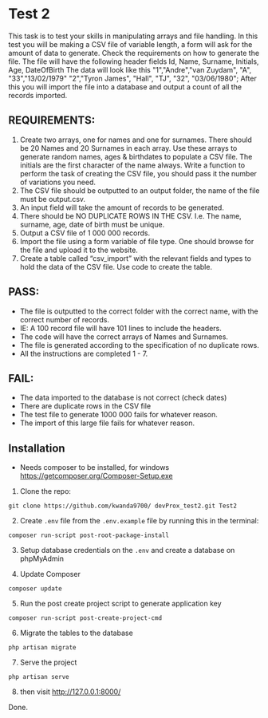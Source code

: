 # Test 2
This task is to test your skills in manipulating arrays and file handling.
In this test you will be making a CSV file of variable length, a form will ask for the
amount of data to generate. Check the requirements on how to generate the file.
The file will have the following header fields
Id, Name, Surname, Initials, Age, DateOfBirth
The data will look like this
"1","Andre","van Zuydam", "A", "33","13/02/1979"
"2","Tyron James", "Hall", "TJ", "32", "03/06/1980";
After this you will import the file into a database and output a count of all the
records imported.
## REQUIREMENTS:
1) Create two arrays, one for names and one for surnames. There should be
20 Names and 20 Surnames in each array. Use these arrays to generate
random names, ages & birthdates to populate a CSV file. The initials are
the first character of the name always. Write a function to perform the
task of creating the CSV file, you should pass it the number of variations
you need.
2) The CSV file should be outputted to an output folder, the name of the file
must be output.csv.
3) An input field will take the amount of records to
be generated.
4) There should be NO DUPLICATE ROWS IN THE CSV. I.e. The name,
surname, age, date of birth must be unique.
5) Output a CSV file of 1 000 000 records.
6) Import the file using a form variable of file type. One should browse for
the file and upload it to the website.
7) Create a table called “csv_import” with the relevant fields and types to
hold the data of the CSV file. Use code to create the table.
## PASS:
* The file is outputted to the correct folder with the correct name, with the
correct number of records.
* IE: A 100 record file will have 101 lines to include the headers.
* The code will have the correct arrays of Names and Surnames.
* The file is generated according to the specification of no duplicate rows.
* All the instructions are completed 1 - 7.

## FAIL:
* The data imported to the database is not correct (check dates)
* There are duplicate rows in the CSV file
* The test file to generate 1000 000 fails for whatever reason.
* The import of this large file fails for whatever reason.

## Installation

* Needs composer to be installed, for windows
 https://getcomposer.org/Composer-Setup.exe

1) Clone the repo:
```
git clone https://github.com/kwanda9700/ devProx_test2.git Test2
```

2) Create `.env` file from the `.env.example` file by running this in the terminal:
```
composer run-script post-root-package-install
```

3) Setup database credentials on the `.env` and create a database on phpMyAdmin

4) Update Composer
``` 
composer update
```

5) Run the post create project script to generate application key
```
composer run-script post-create-project-cmd
```

6) Migrate the tables to the database
```
php artisan migrate
```

7) Serve the project
```
php artisan serve
```

8) then visit http://127.0.0.1:8000/

Done.
